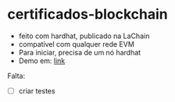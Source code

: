 # certificados-blockchain

* feito com hardhat, publicado na LaChain
* compatível com qualquer rede EVM
* Para iniciar, precisa de um nó hardhat
* Demo em: [link](link)

Falta:
- [ ]  criar testes
